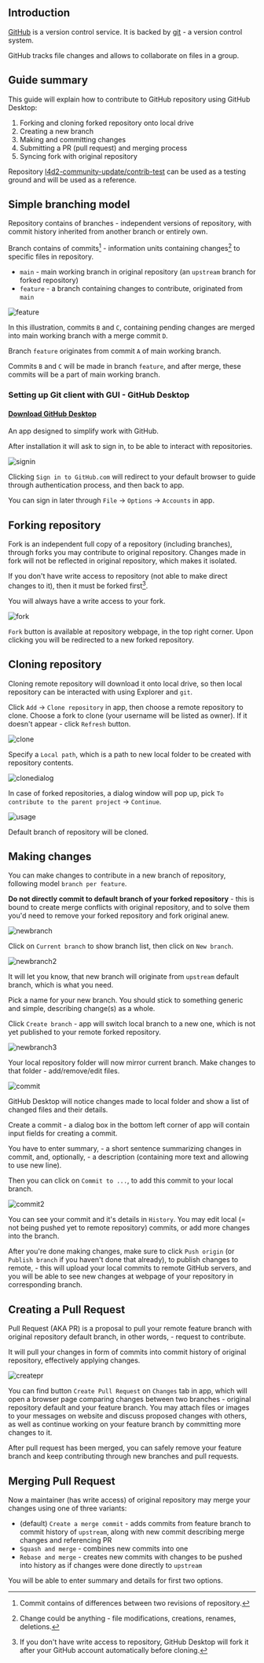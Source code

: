 ## Introduction
[GitHub](https://github.com/) is a version control service. It is backed by [git](https://git-scm.com/) - a version control system.

GitHub tracks file changes and allows to collaborate on files in a group.

## Guide summary
This guide will explain how to contribute to GitHub repository using GitHub Desktop:
1. Forking and cloning forked repository onto local drive
2. Creating a new branch
3. Making and committing changes
4. Submitting a PR (pull request) and merging process
5. Syncing fork with original repository

Repository [l4d2-community-update/contrib-test](https://github.com/l4d2-community-update/contrib-test) can be used as a testing ground and will be used as a reference.

## Simple branching model
Repository contains of branches - independent versions of repository, with commit history inherited from another branch or entirely own.

Branch contains of commits[^1] - information units containing changes[^2] to specific files in repository.

- `main` - main working branch in original repository (an `upstream` branch for forked repository)
- `feature` - a branch containing changes to contribute, originated from `main`

[^1]: Commit contains of differences between two revisions of repository.
[^2]: Change could be anything - file modifications, creations, renames, deletions.

![feature](/src/feature.png)

In this illustration, commits `B` and `C`, containing pending changes are merged into main working branch with a merge commit `D`.

Branch `feature` originates from commit `A` of main working branch.

Commits `B` and `C` will be made in branch `feature`, and after merge, these commits will be a part of main working branch.

### Setting up Git client with GUI - GitHub Desktop
#### [Download GitHub Desktop](https://desktop.github.com/)
An app designed to simplify work with GitHub.

After installation it will ask to sign in, to be able to interact with repositories.

![signin](/src/signin.png)

Clicking `Sign in to GitHub.com` will redirect to your default browser to guide through authentication process, and then back to app.

You can sign in later through `File` -> `Options` -> `Accounts` in app.

## Forking repository
Fork is an independent full copy of a repository (including branches), through forks you may contribute to original repository. Changes made in fork will not be reflected in original repository, which makes it isolated.

If you don't have write access to repository (not able to make direct changes to it), then it must be forked first[^3].

You will always have a write access to your fork.

![fork](/src/fork.png)

`Fork` button is available at repository webpage, in the top right corner. Upon clicking you will be redirected to a new forked repository.

[^3]: If you don't have write access to repository, GitHub Desktop will fork it after your GitHub account automatically before cloning.

## Cloning repository
Cloning remote repository will download it onto local drive, so then local repository can be interacted with using Explorer and `git`.

Click `Add` -> `Clone repository` in app, then choose a remote repository to clone. Choose a fork to clone (your username will be listed as owner). If it doesn't appear - click `Refresh` button.

![clone](/src/clone.png)

Specify a `Local path`, which is a path to new local folder to be created with repository contents.

![clonedialog](/src/clonedialog.png)

In case of forked repositories, a dialog window will pop up, pick `To contribute to the parent project` -> `Continue`.

![usage](/src/usage.png)

Default branch of repository will be cloned.

## Making changes
You can make changes to contribute in a new branch of repository, following model `branch per feature`.

**Do not directly commit to default branch of your forked repository** - this is bound to create merge conflicts with original repository, and to solve them you'd need to remove your forked repository and fork original anew.

![newbranch](/src/newbranch.png)

Click on `Current branch` to show branch list, then click on `New branch`.

![newbranch2](/src/newbranch2.png)

It will let you know, that new branch will originate from `upstream` default branch, which is what you need. 

Pick a name for your new branch. You should stick to something generic and simple, describing change(s) as a whole.

Click `Create branch` - app will switch local branch to a new one, which is not yet published to your remote forked repository.

![newbranch3](/src/newbranch3.png)

Your local repository folder will now mirror current branch. Make changes to that folder - add/remove/edit files.

![commit](/src/commit.png)

GitHub Desktop will notice changes made to local folder and show a list of changed files and their details.

Create a commit - a dialog box in the bottom left corner of app will contain input fields for creating a commit.

You have to enter summary, - a short sentence summarizing changes in commit, and, optionally, - a description (containing more text and allowing to use new line).

Then you can click on `Commit to ...`, to add this commit to your local branch.

![commit2](/src/commit2.png)

You can see your commit and it's details in `History`. You may edit local (= not being pushed yet to remote repository) commits, or add more changes into the branch.

After you're done making changes, make sure to click `Push origin` (or `Publish branch` if you haven't done that already), to publish changes to remote, - this will upload your local commits to remote GitHub servers, and you will be able to see new changes at webpage of your repository in corresponding branch.

## Creating a Pull Request
Pull Request (AKA PR) is a proposal to pull your remote feature branch with original repository default branch, in other words, - request to contribute.

It will pull your changes in form of commits into commit history of original repository, effectively applying changes.

![createpr](/src/createpr.png)

You can find button `Create Pull Request` on `Changes` tab in app, which will open a browser page comparing changes between two branches - original repository default and your feature branch. You may attach files or images to your messages on website and discuss proposed changes with others, as well as continue working on your feature branch by committing more changes to it.

After pull request has been merged, you can safely remove your feature branch and keep contributing through new branches and pull requests.

## Merging Pull Request
Now a maintainer (has write access) of original repository may merge your changes using one of three variants:
- (default) `Create a merge commit` - adds commits from feature branch to commit history of `upstream`, along with new commit describing merge changes and referencing PR
- `Squash and merge` - combines new commits into one
- `Rebase and merge` - creates new commits with changes to be pushed into history as if changes were done directly to `upstream`

You will be able to enter summary and details for first two options.

<!-- 
## Syncing up fork's default branch
First do `Fetch origin` - that will get latest information about branches and commits from remote forked and original repositories. It may also add an `upstream` default branch into list of branches, in case it wasn't there already.

Click on `Current branch` to view branch list. Switch to main working branch of your forked repository, listed as `Default branch`, by clicking on it.

![branchupdate](/src/branchupdate.png)

Click on `Choose a branch to merge into ...` while on default branch, then select `upstream` one, then wait until it checks for any updates.

![upstreammerge](/src/upstreammerge.png)

If there were any updates on original repository, then you might want to merge it in your fork - click `Create a merge commit`. Merge commit is now local, your remote repository is not yet updated, for that click `Push origin`, - this will copy commits from original repository into your fork.
-->
